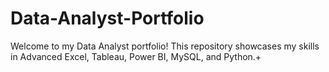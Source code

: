 # Data-Analyst-Portfolio
Welcome to my Data Analyst portfolio! This repository showcases my skills in Advanced Excel, Tableau, Power BI, MySQL, and Python.+
